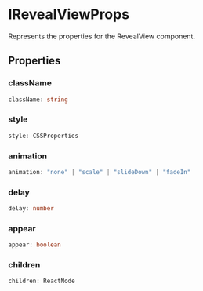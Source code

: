 # IRevealViewProps

Represents the properties for the RevealView component.

## Properties

### className

```ts
className: string
```

### style

```ts
style: CSSProperties
```

### animation

```ts
animation: "none" | "scale" | "slideDown" | "fadeIn"
```

### delay

```ts
delay: number
```

### appear

```ts
appear: boolean
```

### children

```ts
children: ReactNode
```
